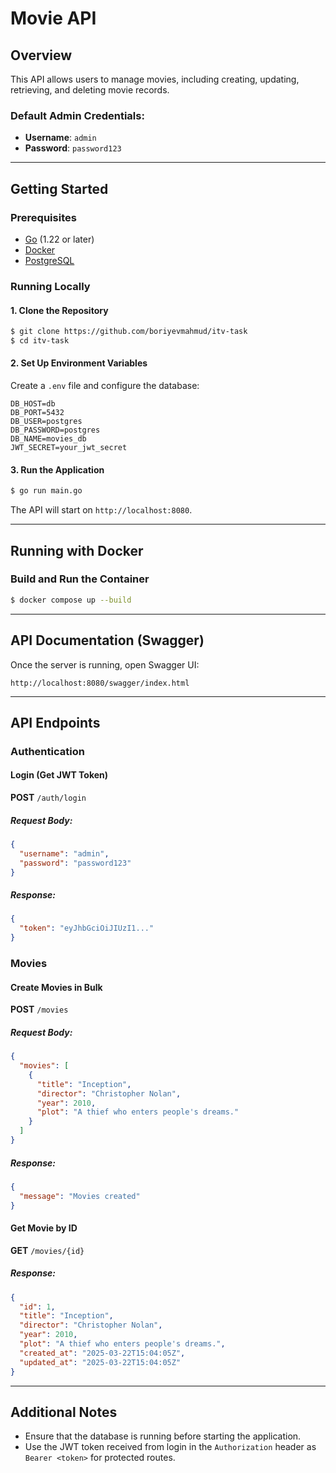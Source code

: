 # Movie API

## Overview

This API allows users to manage movies, including creating, updating, retrieving, and deleting movie records.

### Default Admin Credentials:

- **Username**: `admin`
- **Password**: `password123`

---

## Getting Started

### Prerequisites

- [Go](https://go.dev/dl/) (1.22 or later)
- [Docker](https://www.docker.com/)
- [PostgreSQL](https://www.postgresql.org/)

### Running Locally

#### 1. Clone the Repository

```sh
$ git clone https://github.com/boriyevmahmud/itv-task
$ cd itv-task
```

#### 2. Set Up Environment Variables

Create a `.env` file and configure the database:

```env
DB_HOST=db
DB_PORT=5432
DB_USER=postgres
DB_PASSWORD=postgres
DB_NAME=movies_db
JWT_SECRET=your_jwt_secret
```

#### 3. Run the Application

```sh
$ go run main.go
```

The API will start on `http://localhost:8080`.

---

## Running with Docker

### Build and Run the Container

```sh
$ docker compose up --build
```

---

## API Documentation (Swagger)

Once the server is running, open Swagger UI:

```
http://localhost:8080/swagger/index.html
```

---

## API Endpoints

### Authentication

#### Login (Get JWT Token)

**POST** `/auth/login`

##### Request Body:

```json
{
  "username": "admin",
  "password": "password123"
}
```

##### Response:

```json
{
  "token": "eyJhbGciOiJIUzI1..."
}
```

### Movies

#### Create Movies in Bulk

**POST** `/movies`

##### Request Body:

```json
{
  "movies": [
    {
      "title": "Inception",
      "director": "Christopher Nolan",
      "year": 2010,
      "plot": "A thief who enters people's dreams."
    }
  ]
}
```

##### Response:

```json
{
  "message": "Movies created"
}
```

#### Get Movie by ID

**GET** `/movies/{id}`

##### Response:

```json
{
  "id": 1,
  "title": "Inception",
  "director": "Christopher Nolan",
  "year": 2010,
  "plot": "A thief who enters people's dreams.",
  "created_at": "2025-03-22T15:04:05Z",
  "updated_at": "2025-03-22T15:04:05Z"
}
```

---

## Additional Notes

- Ensure that the database is running before starting the application.
- Use the JWT token received from login in the `Authorization` header as `Bearer <token>` for protected routes.
